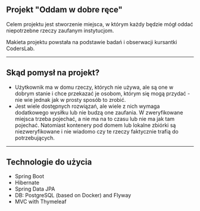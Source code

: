
## Projekt "Oddam w dobre ręce"
Celem projektu jest stworzenie miejsca, w którym każdy będzie mógł oddać niepotrzebne rzeczy zaufanym instytucjom.

Makieta projektu powstała na podstawie badań i obserwacji kursantki CodersLab.

-----------------------------------------------------------------

## Skąd pomysł na projekt?

-  Użytkownik ma w domu rzeczy, których nie używa, ale są  one w dobrym stanie i chce przekazać je osobom, którym się mogą przydać - nie wie jednak jak w prosty sposób to zrobić.
- Jest wiele dostępnych rozwiązań, ale wiele z nich wymaga dodatkowego wysiłku lub nie budzą one zaufania.
  W zweryfikowane miejsca trzeba pojechać, a nie ma na to czasu lub nie ma jak tam pojechać. Natomiast kontenery pod domem lub lokalne zbiórki są niezweryfikowane i nie wiadomo czy te rzeczy faktycznie trafią do potrzebujących.

-----------------------------------------------------------------

## Technologie do użycia
- Spring Boot
- Hibernate
- Spring Data JPA
- DB: PostgreSQL (based on Docker) and Flyway
- MVC with Thymeleaf


